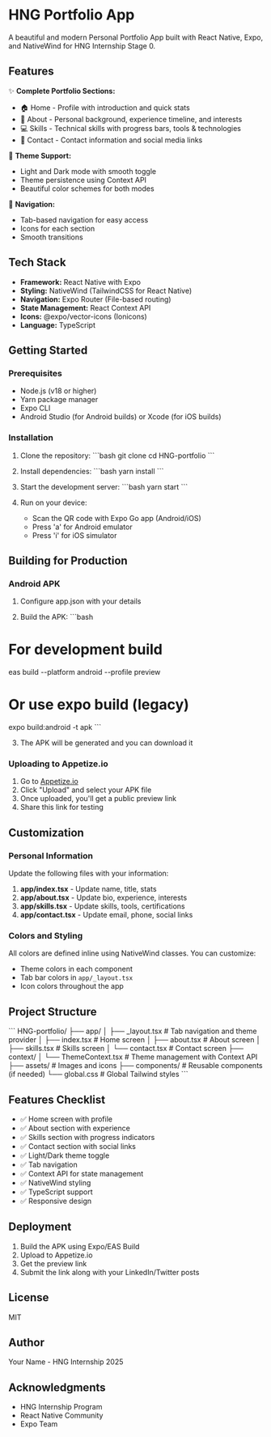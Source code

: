 # HNG Portfolio App

A beautiful and modern Personal Portfolio App built with React Native, Expo, and NativeWind for HNG Internship Stage 0.

## Features

✨ **Complete Portfolio Sections:**

- 🏠 Home - Profile with introduction and quick stats
- 👤 About - Personal background, experience timeline, and interests
- 💻 Skills - Technical skills with progress bars, tools & technologies
- 📧 Contact - Contact information and social media links

🎨 **Theme Support:**

- Light and Dark mode with smooth toggle
- Theme persistence using Context API
- Beautiful color schemes for both modes

📱 **Navigation:**

- Tab-based navigation for easy access
- Icons for each section
- Smooth transitions

## Tech Stack

- **Framework:** React Native with Expo
- **Styling:** NativeWind (TailwindCSS for React Native)
- **Navigation:** Expo Router (File-based routing)
- **State Management:** React Context API
- **Icons:** @expo/vector-icons (Ionicons)
- **Language:** TypeScript

## Getting Started

### Prerequisites

- Node.js (v18 or higher)
- Yarn package manager
- Expo CLI
- Android Studio (for Android builds) or Xcode (for iOS builds)

### Installation

1. Clone the repository:
   \`\`\`bash
   git clone <your-repo-url>
   cd HNG-portfolio
   \`\`\`

2. Install dependencies:
   \`\`\`bash
   yarn install
   \`\`\`

3. Start the development server:
   \`\`\`bash
   yarn start
   \`\`\`

4. Run on your device:
   - Scan the QR code with Expo Go app (Android/iOS)
   - Press 'a' for Android emulator
   - Press 'i' for iOS simulator

## Building for Production

### Android APK

1. Configure app.json with your details

2. Build the APK:
   \`\`\`bash

# For development build

eas build --platform android --profile preview

# Or use expo build (legacy)

expo build:android -t apk
\`\`\`

3. The APK will be generated and you can download it

### Uploading to Appetize.io

1. Go to [Appetize.io](https://appetize.io)
2. Click "Upload" and select your APK file
3. Once uploaded, you'll get a public preview link
4. Share this link for testing

## Customization

### Personal Information

Update the following files with your information:

1. **app/index.tsx** - Update name, title, stats
2. **app/about.tsx** - Update bio, experience, interests
3. **app/skills.tsx** - Update skills, tools, certifications
4. **app/contact.tsx** - Update email, phone, social links

### Colors and Styling

All colors are defined inline using NativeWind classes. You can customize:

- Theme colors in each component
- Tab bar colors in `app/_layout.tsx`
- Icon colors throughout the app

## Project Structure

\`\`\`
HNG-portfolio/
├── app/
│ ├── \_layout.tsx # Tab navigation and theme provider
│ ├── index.tsx # Home screen
│ ├── about.tsx # About screen
│ ├── skills.tsx # Skills screen
│ └── contact.tsx # Contact screen
├── context/
│ └── ThemeContext.tsx # Theme management with Context API
├── assets/ # Images and icons
├── components/ # Reusable components (if needed)
└── global.css # Global Tailwind styles
\`\`\`

## Features Checklist

- ✅ Home screen with profile
- ✅ About section with experience
- ✅ Skills section with progress indicators
- ✅ Contact section with social links
- ✅ Light/Dark theme toggle
- ✅ Tab navigation
- ✅ Context API for state management
- ✅ NativeWind styling
- ✅ TypeScript support
- ✅ Responsive design

## Deployment

1. Build the APK using Expo/EAS Build
2. Upload to Appetize.io
3. Get the preview link
4. Submit the link along with your LinkedIn/Twitter posts

## License

MIT

## Author

Your Name - HNG Internship 2025

## Acknowledgments

- HNG Internship Program
- React Native Community
- Expo Team
